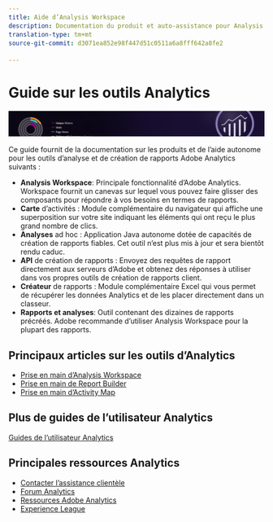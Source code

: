 ```yaml
---
title: Aide d’Analysis Workspace
description: Documentation du produit et auto-assistance pour Analysis Workspace, Carte d’activités, Créateur de rapports, API de création de rapports et Rapports et analyses (anciennement produits Omniture Analytics).
translation-type: tm+mt
source-git-commit: d3071ea852e98f447d51c0511a6a8fff642a8fe2

---
```



# Guide sur les outils Analytics

![Bannière](../../assets/doc_banner_analyze.png)

Ce guide fournit de la documentation sur les produits et de l’aide autonome pour les outils d’analyse et de création de rapports Adobe Analytics suivants :

* **Analysis Workspace**: Principale fonctionnalité d’Adobe Analytics. Workspace fournit un canevas sur lequel vous pouvez faire glisser des composants pour répondre à vos besoins en termes de rapports.
* **Carte** d’activités : Module complémentaire du navigateur qui affiche une superposition sur votre site indiquant les éléments qui ont reçu le plus grand nombre de clics.
* **Analyses** ad hoc : Application Java autonome dotée de capacités de création de rapports fiables. Cet outil n’est plus mis à jour et sera bientôt rendu caduc.
* **API** de création de rapports : Envoyez des requêtes de rapport directement aux serveurs d’Adobe et obtenez des réponses à utiliser dans vos propres outils de création de rapports client.
* **Créateur** de rapports : Module complémentaire Excel qui vous permet de récupérer les données Analytics et de les placer directement dans un classeur.
* **Rapports et analyses**: Outil contenant des dizaines de rapports précréés. Adobe recommande d’utiliser Analysis Workspace pour la plupart des rapports.

## Principaux articles sur les outils d’Analytics

* [Prise en main d’Analysis Workspace](analysis-workspace/home.md)
* [Prise en main de Report Builder](report-builder/home.md)
* [Prise en main d’Activity Map](activity-map/activity-map.md)

## Plus de guides de l’utilisateur Analytics

[Guides de l’utilisateur Analytics](/help/landing/home.md)

## Principales ressources Analytics

* [Contacter l’assistance clientèle](https://helpx.adobe.com/contact/enterprise-support.ec.html)
* [Forum Analytics](https://forums.adobe.com/community/experience-cloud/analytics-cloud/analytics)
* [Ressources Adobe Analytics](https://forums.adobe.com/message/10660755)
* [Experience League](https://landing.adobe.com/experience-league/)
